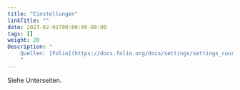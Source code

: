 ```yaml
---
title: "Einstellungen"
linkTitle: ""
date: 2023-02-01T00:00:00-00:00
tags: []
weight: 20
Description: "
    Quellen: [Folio](https://docs.folio.org/docs/settings/settings_courses/settings_courses/) & [GBV](https://info.gbv.de/display/FOLIOGBVEXT)
    "
---
```


Siehe Unterseiten.
